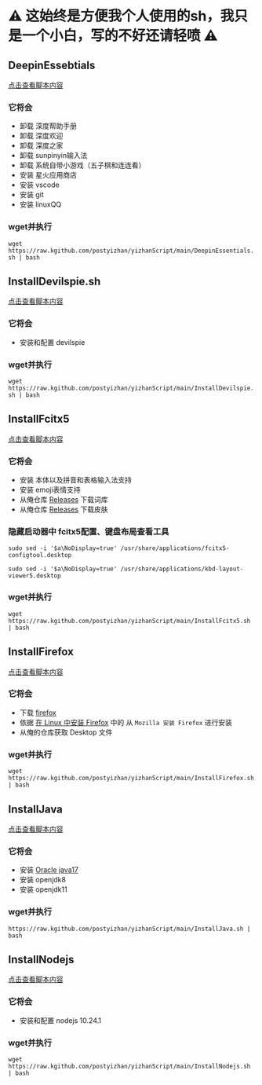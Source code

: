 # ⚠️ 这始终是方便我个人使用的sh，我只是一个小白，写的不好还请轻喷 ⚠️

## DeepinEssebtials
[点击查看脚本内容](/DeepinEssentials.sh)

### 它将会
- 卸载 深度帮助手册
- 卸载 深度欢迎
- 卸载 深度之家
- 卸载 sunpinyin输入法
- 卸载 系统自带小游戏（五子棋和连连看）
- 安装 星火应用商店
- 安装 vscode
- 安装 git
- 安装 linuxQQ

### wget并执行

`wget https://raw.kgithub.com/postyizhan/yizhanScript/main/DeepinEssentials.sh | bash`

## InstallDevilspie.sh
[点击查看脚本内容](/InstallDevilspie.sh)

### 它将会
- 安装和配置 devilspie

### wget并执行

`wget https://raw.kgithub.com/postyizhan/yizhanScript/main/InstallDevilspie.sh | bash`

## InstallFcitx5
[点击查看脚本内容](/InstallFcitx5.sh)

### 它将会
- 安装 本体以及拼音和表格输入法支持
- 安装 emoji表情支持
- 从俺仓库 [Releases](https://kgithub.com/postyizhan/yizhanScript/releases) 下载词库
- 从俺仓库 [Releases](https://kgithub.com/postyizhan/yizhanScript/releases) 下载皮肤
### 隐藏启动器中 fcitx5配置、键盘布局查看工具
`sudo sed -i '$a\NoDisplay=true' /usr/share/applications/fcitx5-configtool.desktop`

`sudo sed -i '$a\NoDisplay=true' /usr/share/applications/kbd-layout-viewer5.desktop`

### wget并执行

`wget https://raw.kgithub.com/postyizhan/yizhanScript/main/InstallFcitx5.sh | bash`

## InstallFirefox
[点击查看脚本内容](/InstallFirefox.sh)

### 它将会
- 下载 [firefox](https://www.firefox.com.cn/)
- 依据 [在 Linux 中安装 Firefox](https://support.mozilla.org/zh-CN/kb/linux-firefox) 中的 从 `Mozilla 安装 Firefox` 进行安装
- 从俺的仓库获取 Desktop 文件
### wget并执行

`wget https://raw.kgithub.com/postyizhan/yizhanScript/main/InstallFirefox.sh | bash`

## InstallJava
[点击查看脚本内容](/InstallJava.sh.sh)

### 它将会
- 安装 [Oracle java17](https://www.oracle.com/cn/java/technologies/downloads/)
- 安装 openjdk8
- 安装 openjdk11
### wget并执行

`https://raw.kgithub.com/postyizhan/yizhanScript/main/InstallJava.sh | bash`

## InstallNodejs
[点击查看脚本内容](/InstallNodejs.sh)

### 它将会
- 安装和配置 nodejs 10.24.1
### wget并执行

`wget https://raw.kgithub.com/postyizhan/yizhanScript/main/InstallNodejs.sh | bash`

